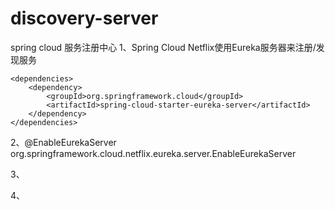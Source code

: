 # discovery-server
spring cloud 服务注册中心
1、Spring Cloud Netflix使用Eureka服务器来注册/发现服务

    <dependencies>
        <dependency>
            <groupId>org.springframework.cloud</groupId>
            <artifactId>spring-cloud-starter-eureka-server</artifactId>
        </dependency>
    </dependencies>
  
 2、@EnableEurekaServer
   org.springframework.cloud.netflix.eureka.server.EnableEurekaServer
   
 3、
 
 4、
